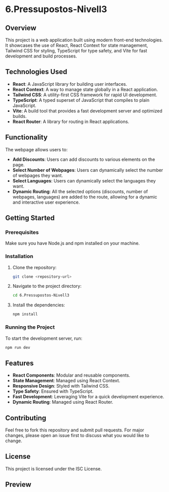 # 6.Pressupostos-Nivell3

## Overview

This project is a web application built using modern front-end technologies. It showcases the use of React, React Context for state management, Tailwind CSS for styling, TypeScript for type safety, and Vite for fast development and build processes.

## Technologies Used

- **React**: A JavaScript library for building user interfaces.
- **React Context**: A way to manage state globally in a React application.
- **Tailwind CSS**: A utility-first CSS framework for rapid UI development.
- **TypeScript**: A typed superset of JavaScript that compiles to plain JavaScript.
- **Vite**: A build tool that provides a fast development server and optimized builds.
- **React Router**: A library for routing in React applications.

## Functionality

The webpage allows users to:

- **Add Discounts**: Users can add discounts to various elements on the page.
- **Select Number of Webpages**: Users can dynamically select the number of webpages they want.
- **Select Languages**: Users can dynamically select the languages they want.
- **Dynamic Routing**: All the selected options (discounts, number of webpages, languages) are added to the route, allowing for a dynamic and interactive user experience.

## Getting Started

### Prerequisites

Make sure you have Node.js and npm installed on your machine.

### Installation

1. Clone the repository:
   ```sh
   git clone <repository-url>
   ```
2. Navigate to the project directory:
   ```sh
   cd 6.Pressupostos-Nivell3
   ```
3. Install the dependencies:
   ```sh
   npm install
   ```

### Running the Project

To start the development server, run:
```sh
npm run dev
```

## Features

- **React Components**: Modular and reusable components.
- **State Management**: Managed using React Context.
- **Responsive Design**: Styled with Tailwind CSS.
- **Type Safety**: Ensured with TypeScript.
- **Fast Development**: Leveraging Vite for a quick development experience.
- **Dynamic Routing**: Managed using React Router.

## Contributing

Feel free to fork this repository and submit pull requests. For major changes, please open an issue first to discuss what you would like to change.

## License

This project is licensed under the ISC License.

## Preview